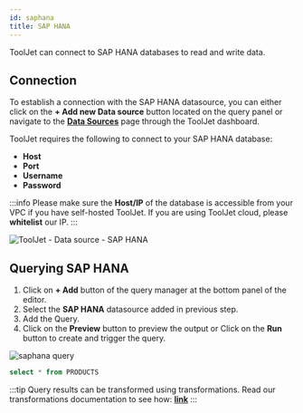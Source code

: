```yaml
---
id: saphana
title: SAP HANA
---
```


ToolJet can connect to SAP HANA databases to read and write data. 

<div style={{paddingTop:'24px'}}>

## Connection

To establish a connection with the SAP HANA datasource, you can either click on the **+ Add new Data source** button located on the query panel or navigate to the **[Data Sources](./overview)** page through the ToolJet dashboard.

ToolJet requires the following to connect to your SAP HANA database:

- **Host**
- **Port**
- **Username**
- **Password**

:::info
Please make sure the **Host/IP** of the database is accessible from your VPC if you have self-hosted ToolJet. If you are using ToolJet cloud, please **whitelist** our IP.
:::

<img className="screenshot-full" src="/img/datasource-reference/saphana/connect-v2.png" alt="ToolJet - Data source - SAP HANA" />

</div>

<div style={{paddingTop:'24px'}}>

## Querying SAP HANA

1. Click on **+ Add** button of the query manager at the bottom panel of the editor.
2. Select the **SAP HANA** datasource added in previous step.
3. Add the Query.
4. Click on the **Preview** button to preview the output or Click on the **Run** button to create and trigger the query.

<img className="screenshot-full" src="/img/datasource-reference/saphana/query-v2.png" alt="saphana query" />

```sql
select * from PRODUCTS
```

:::tip
Query results can be transformed using transformations. Read our transformations documentation to see how: **[link](../tutorial/transformations)**
:::

</div>